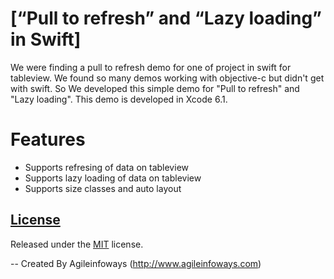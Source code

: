 # [“Pull to refresh” and “Lazy loading” in Swift]

We were finding a pull to refresh demo for one of project in swift for tableview.
We found so many demos working with objective-c but didn't get with swift. 
So We developed this simple demo for "Pull to refresh" and "Lazy loading".
This demo is developed in Xcode 6.1.

# Features

- Supports refresing of data on tableview 
- Supports lazy loading of data on tableview 
- Supports size classes and auto layout

## [License](https://)

Released under the [MIT](http://opensource.org/licenses/mit-license.html) license.

-- Created By Agileinfoways (http://www.agileinfoways.com)
